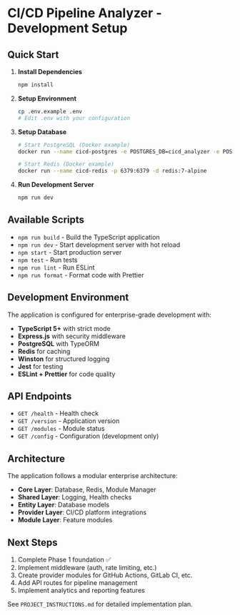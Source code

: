 # CI/CD Pipeline Analyzer - Development Setup

## Quick Start

1. **Install Dependencies**
   ```bash
   npm install
   ```

2. **Setup Environment**
   ```bash
   cp .env.example .env
   # Edit .env with your configuration
   ```

3. **Setup Database**
   ```bash
   # Start PostgreSQL (Docker example)
   docker run --name cicd-postgres -e POSTGRES_DB=cicd_analyzer -e POSTGRES_USER=postgres -e POSTGRES_PASSWORD=password -p 5432:5432 -d postgres:15

   # Start Redis (Docker example)
   docker run --name cicd-redis -p 6379:6379 -d redis:7-alpine
   ```

4. **Run Development Server**
   ```bash
   npm run dev
   ```

## Available Scripts

- `npm run build` - Build the TypeScript application
- `npm run dev` - Start development server with hot reload
- `npm start` - Start production server
- `npm test` - Run tests
- `npm run lint` - Run ESLint
- `npm run format` - Format code with Prettier

## Development Environment

The application is configured for enterprise-grade development with:

- **TypeScript 5+** with strict mode
- **Express.js** with security middleware
- **PostgreSQL** with TypeORM
- **Redis** for caching
- **Winston** for structured logging
- **Jest** for testing
- **ESLint + Prettier** for code quality

## API Endpoints

- `GET /health` - Health check
- `GET /version` - Application version
- `GET /modules` - Module status
- `GET /config` - Configuration (development only)

## Architecture

The application follows a modular enterprise architecture:

- **Core Layer**: Database, Redis, Module Manager
- **Shared Layer**: Logging, Health checks
- **Entity Layer**: Database models
- **Provider Layer**: CI/CD platform integrations
- **Module Layer**: Feature modules

## Next Steps

1. Complete Phase 1 foundation ✅
2. Implement middleware (auth, rate limiting, etc.)
3. Create provider modules for GitHub Actions, GitLab CI, etc.
4. Add API routes for pipeline management
5. Implement analytics and reporting features

See `PROJECT_INSTRUCTIONS.md` for detailed implementation plan.
